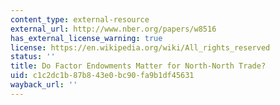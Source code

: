 ```yaml
---
content_type: external-resource
external_url: http://www.nber.org/papers/w8516
has_external_license_warning: true
license: https://en.wikipedia.org/wiki/All_rights_reserved
status: ''
title: Do Factor Endowments Matter for North-North Trade?
uid: c1c2dc1b-87b8-43e0-bc90-fa9b1df45631
wayback_url: ''
---
```

